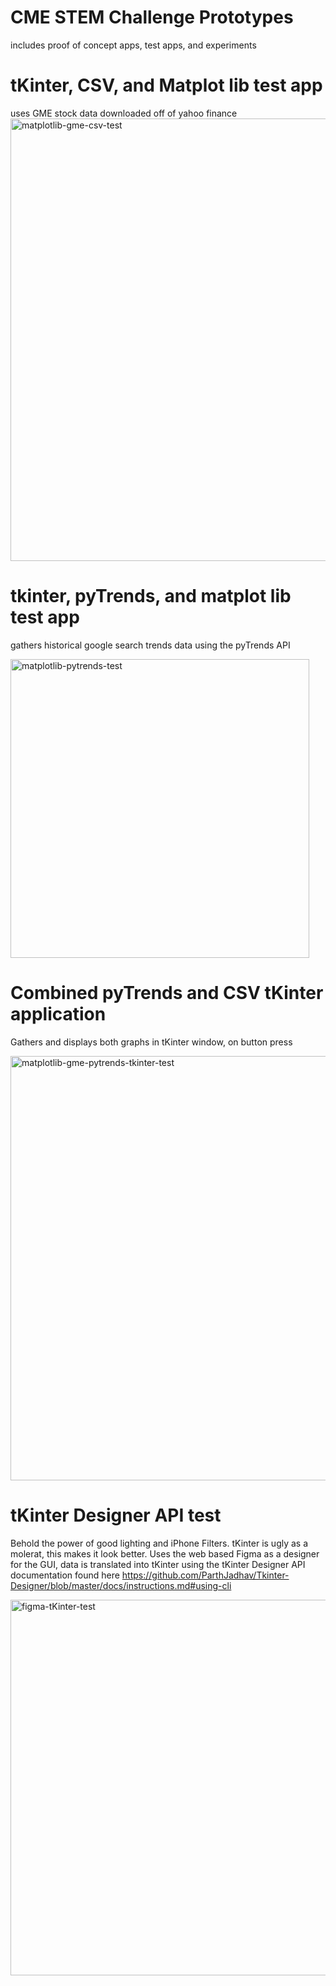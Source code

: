 # CME STEM Challenge Prototypes
includes proof of concept apps, test apps, and experiments

# tKinter, CSV, and Matplot lib test app
uses GME stock data downloaded off of yahoo finance
<img width="708" alt="matplotlib-gme-csv-test" src="https://user-images.githubusercontent.com/69230048/153903853-3dcf7b26-547f-456c-8d9e-7243098f7470.PNG">

# tkinter, pyTrends, and matplot lib test app
gathers historical google search trends data using the pyTrends API

<img width="478" alt="matplotlib-pytrends-test" src="https://user-images.githubusercontent.com/69230048/153904247-9a3aa6d3-67e0-41f4-acc6-47c25275011f.PNG">

# Combined pyTrends and CSV tKinter application
Gathers and displays both graphs in tKinter window, on button press

<img width="679" alt="matplotlib-gme-pytrends-tkinter-test" src="https://user-images.githubusercontent.com/69230048/153904668-15b19b6a-52ab-4182-b39b-6efa2ff68474.PNG">

# tKinter Designer API test
Behold the power of good lighting and iPhone Filters. tKinter is ugly as a molerat, this makes it look better. Uses the web based Figma as a designer for the GUI, data is translated into tKinter using the tKinter Designer API
documentation found here https://github.com/ParthJadhav/Tkinter-Designer/blob/master/docs/instructions.md#using-cli 

<img width="601" alt="figma-tKinter-test" src="https://user-images.githubusercontent.com/69230048/153905281-5ad719f7-85ab-458c-963c-843156a234c2.PNG">
